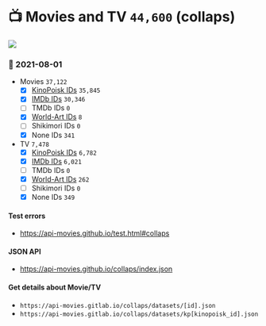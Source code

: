 # :tv: Movies and TV `44,600` (collaps)

<a href="https://API-Movies.github.io"><img src="https://API-Movies.github.io/banner.png?cache"></a>

### :date: 2021-08-01
- Movies `37,122`
  - [x] <a href="https://API-Movies.github.io/collaps/movie_kinopoisk_ids.json">KinoPoisk IDs</a> `35,845`
  - [x] <a href="https://API-Movies.github.io/collaps/movie_imdb_ids.json">IMDb IDs</a> `30,346`
  - [ ] TMDb IDs `0`
  - [x] <a href="https://API-Movies.github.io/collaps/movie_world_art_ids.json">World-Art IDs</a> `8`
  - [ ] Shikimori IDs `0`
  - [x] None IDs `341`
- TV `7,478`
  - [x] <a href="https://API-Movies.github.io/collaps/tv_kinopoisk_ids.json">KinoPoisk IDs</a> `6,782`
  - [x] <a href="https://API-Movies.github.io/collaps/tv_imdb_ids.json">IMDb IDs</a> `6,021`
  - [ ] TMDb IDs `0`
  - [x] <a href="https://API-Movies.github.io/collaps/tv_world_art_ids.json">World-Art IDs</a> `262`
  - [ ] Shikimori IDs `0`
  - [x] None IDs `349`
#### Test errors
- <a href='https://api-movies.github.io/test.html#collaps'>https://api-movies.github.io/test.html#collaps</a>
#### JSON API
- <a href='https://api-movies.github.io/collaps/index.json'>https://api-movies.github.io/collaps/index.json</a>
#### Get details about Movie/TV
- `https://api-movies.gitlab.io/collaps/datasets/[id].json`
- `https://api-movies.gitlab.io/collaps/datasets/kp[kinopoisk_id].json`
